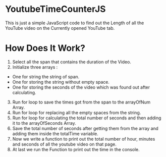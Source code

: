 # YoutubeTimeCounterJS
This is just a simple JavaScript code to find out the Length of all the YouTube video on the Currently opened YouTube tab.

# How Does It Work?

1. Select all the span that contains the duration of the Video.
2. Initialize three arrays :<br>
  - One for string the string of span.<br>
  - One for storing the string without empty space.<br>
  - One for storing the seconds of the video which was found out after calculating.<br>
3. Run for loop to save the times got from the span to the arrayOfNum Array.
4. Run for loop for replacing all the empty spaces from the string.
5. Run for loop for calculating the total number of seconds and then adding it to the arrayOfSeconds Array.
6. Save the total number of seconds after getting them from the array and adding them inside the totalTime variable.
7. Now we write a function to print out the total number of hour, minutes and seconds of all the youtube video on that page.
8. At last we run the Function to print out the time in the console.
